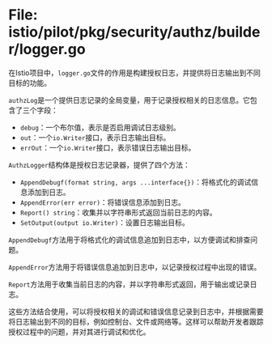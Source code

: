 # File: istio/pilot/pkg/security/authz/builder/logger.go

在Istio项目中，`logger.go`文件的作用是构建授权日志，并提供将日志输出到不同目标的功能。

`authzLog`是一个提供日志记录的全局变量，用于记录授权相关的日志信息。它包含了三个字段：
- `debug`：一个布尔值，表示是否启用调试日志级别。
- `out`：一个`io.Writer`接口，表示日志输出目标。
- `errOut`：一个`io.Writer`接口，表示错误日志输出目标。

`AuthzLogger`结构体是授权日志记录器，提供了四个方法：
- `AppendDebugf(format string, args ...interface{})`：将格式化的调试信息添加到日志。
- `AppendError(err error)`：将错误信息添加到日志。
- `Report() string`：收集并以字符串形式返回当前日志的内容。
- `SetOutput(output io.Writer)`：设置日志输出目标。

`AppendDebugf`方法用于将格式化的调试信息追加到日志中，以方便调试和排查问题。

`AppendError`方法用于将错误信息追加到日志中，以记录授权过程中出现的错误。

`Report`方法用于收集当前日志的内容，并以字符串形式返回，用于输出或记录日志。

这些方法结合使用，可以将授权相关的调试和错误信息记录到日志中，并根据需要将日志输出到不同的目标，例如控制台、文件或网络等。这样可以帮助开发者跟踪授权过程中的问题，并对其进行调试和优化。

